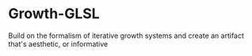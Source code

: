 # Growth-GLSL
 Build on the formalism of iterative growth systems and create an artifact that's aesthetic, or informative
